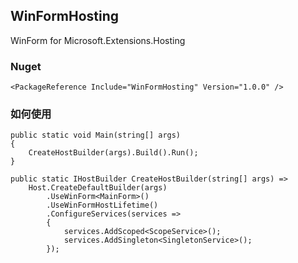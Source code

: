 ## WinFormHosting
WinForm for Microsoft.Extensions.Hosting

### Nuget
```
<PackageReference Include="WinFormHosting" Version="1.0.0" />
```

### 如何使用
```
public static void Main(string[] args)
{
	CreateHostBuilder(args).Build().Run();
}

public static IHostBuilder CreateHostBuilder(string[] args) =>
	Host.CreateDefaultBuilder(args)
		.UseWinForm<MainForm>()
		.UseWinFormHostLifetime()
		.ConfigureServices(services =>
		{
			services.AddScoped<ScopeService>();
			services.AddSingleton<SingletonService>();
		});
```